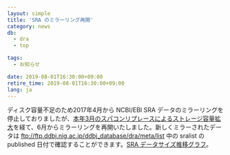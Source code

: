 ```yaml
---
layout: simple
title: 'SRA のミラーリング再開'
category: news
db:
  - dra
  - top

tags:
  - お知らせ

date: 2019-08-01T16:30:00+09:00
retire_time: 2019-08-01T16:30:00+09:00
lang: ja
---
```


<p>ディスク容量不足のため2017年4月から NCBI/EBI SRA データのミラーリングを停止しておりましたが、<a href="https://sc2.ddbj.nig.ac.jp/index.php/systemconfig">本年3月のスパコンリプレースによるストレージ容量拡大</a>を経て、6月からミラーリングを再開いたしました。新しくミラーされたデータは <a href="https://ddbj.nig.ac.jp/public/ddbj_database/dra/meta/list">ftp://ftp.ddbj.nig.ac.jp/ddbj_database/dra/meta/list</a> 中の sralist の published 日付で確認することができます。<a href="/statistics/index.html#dra-release">SRA データサイズ推移グラフ</a>。</p>
